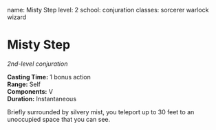name: Misty Step
level: 2
school: conjuration
classes: sorcerer
         warlock
         wizard

# Misty Step 
_2nd-level conjuration_ 

**Casting Time:** 1 bonus action    
**Range:** Self    
**Components:** V    
**Duration:** Instantaneous 

Briefly surrounded by silvery mist, you teleport up to 30 feet to an unoccupied space that you can see. 